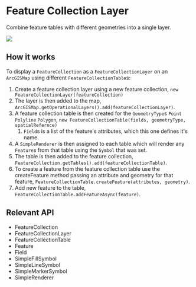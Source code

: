 <h1>Feature Collection Layer</h1>

<p>Combine feature tables with different geometries into a single layer.</p>

<p><img src="FeatureCollectionLayer.png"/></p>

<h2>How it works</h2>

<p>To display a <code>FeatureCollection</code> as a <code>FeatureCollectionLayer</code> on an <code>ArcGISMap</code> using different <code>FeatureCollectionTable</code>s:</p>

<ol>
    <li>Create a feature collection layer using a new feature collection, <code>new FeatureCollectionLayer(featureCollection)</code></li>
    <li>The layer is then added to the map, <code>ArcGISMap.getOperationalLayers().add(featureCollectionLayer)</code>.</li>
    <li>A feature collection table is then created for the <code>GeometryType</code>s <code>Point</code> <code>Polyline</code> <code>Polygon</code>, <code>new FeatureCollectionTable(fields, geometryType, spatialRefernce)</code>
        <ol>
            <li><code>Field</code>s is a list of the feature's attributes, which this one defines it's name.</li>
        </ol>
    </li>
    <li>A <code>SimpleRenderer</code> is then assigned to each table which will render any <code>Feature</code>s from that table using the <code>Symbol</code> that was set.</li>
    <li>The table is then added to the feature collection, <code>FeatureCollection.getTables().add(featureCollectionTable)</code>.</li>
    <li>To create a feature from the feature collection table use the createFeature method passing an attribute and geometry for that feature, <code>FeatureCollectionTable.createFeature(attributes, geometry)</code>.</li>
    <li>Add new feature to the table, <code>FeatureCollectionTable.addFeatureAsync(feature)</code>.</li>
</ol>

<h2>Relevant API</h2>

<ul>
    <li>FeatureCollection</li>
    <li>FeatureCollectionLayer</li>
    <li>FeatureCollectionTable</li>
    <li>Feature</li>
    <li>Field</li>
    <li>SimpleFillSymbol</li>
    <li>SimpleLineSymbol</li>
    <li>SimpleMarkerSymbol</li>
    <li>SimpleRenderer</li>
</ul>
